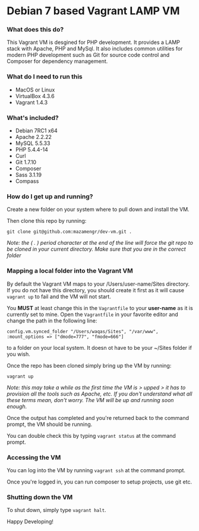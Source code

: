 Debian 7 based Vagrant LAMP VM
======

### What does this do?

This Vagrant VM is desgined for PHP development. It provides a LAMP stack with Apache, PHP and MySql. It also includes common utilities for modern PHP development such as Git for source code control and Composer for dependency management.

### What do I need to run this

- MacOS or Linux
- VirtualBox 4.3.6
- Vagrant 1.4.3

### What's included?

- Debian 7RC1 x64
- Apache 2.2.22
- MySQL 5.5.33
- PHP 5.4.4-14
- Curl 
- Git 1.7.10
- Composer 
- Sass 3.1.19
- Compass 

### How do I get up and running?

Create a new folder on your system where to pull down and install the VM.

Then clone this repo by running:

```
git clone git@github.com:mazamengr/dev-vm.git .
```

*Note: the ( . ) period character at the end of the line will force the git repo to be cloned in your current directory. Make sure that you are in the correct folder*

### Mapping a local folder into the Vagrant VM

By default the Vagrant VM maps to your /Users/user-name/Sites directory. If you do not have this directory, you should create it first as it will cause `vagrant up` to fail and the VM will not start.

You **MUST** at least change this in the `Vagrantfile` to your **user-name** as it is currently set to mine. Open the `Vagrantfile` in your favorite editor and change the path in the following line:

```
config.vm.synced_folder "/Users/waqas/Sites", "/var/www", :mount_options => ["dmode=777", "fmode=666"]
```

to a folder on your local system. It doesn ot have to be your ~/Sites folder if you wish.

Once the repo has been cloned simply bring up the VM by running:

```
vagrant up
```

*Note: this may take a while as the first time the VM is > upped > it has to provision all the tools such as Apache, etc. If you don't understand what all these terms mean, don't worry. The VM will be up and running soon enough.*

Once the output has completed and you're returned back to the command prompt, the VM should be running.

You can double check this by typing `vagrant status` at the command prompt.

### Accessing the VM

You can log into the VM by running `vagrant ssh` at the command prompt. 

Once you're logged in, you can run composer to setup projects, use git etc.

### Shutting down the VM

To shut down, simply type `vagrant halt`.

Happy Developing!
